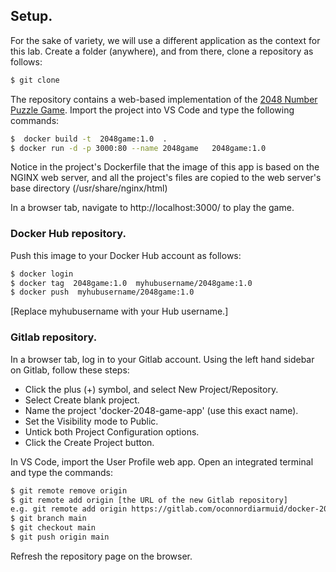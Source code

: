 ## Setup.

For the sake of variety, we will use a different application as the context for this lab. Create a folder (anywhere), and from there, clone a repository as follows:
~~~bash
$ git clone
~~~
The repository contains a web-based implementation of the [2048 Number Puzzle Game][game]. Import the project into VS Code and type the following commands:
~~~bash
$  docker build -t  2048game:1.0  .
$ docker run -d -p 3000:80 --name 2048game   2048game:1.0
~~~
Notice in the project's Dockerfile that the image of this app is based on the NGINX web server, and all the project's files are copied to the web server's base directory (/usr/share/nginx/html) 
 
In a browser tab, navigate to http://localhost:3000/ to play the game.

### Docker Hub repository.

Push this image to your Docker Hub account as follows:
~~~bash
$ docker login 
$ docker tag  2048game:1.0  myhubusername/2048game:1.0
$ docker push  myhubusername/2048game:1.0
~~~
[Replace myhubusername with your Hub username.]

### Gitlab repository.

In a browser tab, log in to your Gitlab account. Using the left hand sidebar on Gitlab, follow these steps:

+ Click the plus (+) symbol, and select New Project/Repository. 
+ Select Create blank project.
+ Name the project 'docker-2048-game-app' (use this exact name).
+ Set the Visibility mode to Public.
+ Untick both Project Configuration options.
+ Click the Create Project button.

In VS Code, import the User Profile web app. Open an integrated terminal and type the commands:
~~~bash
$ git remote remove origin
$ git remote add origin [the URL of the new Gitlab repository]
e.g. git remote add origin https://gitlab.com/oconnordiarmuid/docker-2048-game-app
$ git branch main
$ git checkout main
$ git push origin main
~~~

Refresh the repository page on the browser.



[game]: https://play.google.com/store/apps/details?id=com.estoty.game2048&hl=en